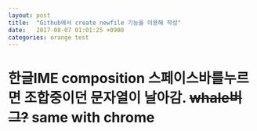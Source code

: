 ```yaml
---
layout: post
title:  "Github에서 create newfile 기능을 이용해 작성"
date:   2017-08-07 01:01:25 +0900
categories: orange test
---
```

# 한글IME composition 스페이스바를누르면 조합중이던 문자열이 날아감. ~~whale버그?~~ same with chrome
